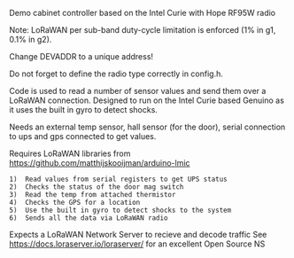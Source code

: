  
 Demo cabinet controller based on the Intel Curie with Hope RF95W radio
   
   Note: LoRaWAN per sub-band duty-cycle limitation is enforced (1% in g1,
   0.1% in g2).
 
  Change DEVADDR to a unique address!
 
  Do not forget to define the radio type correctly in config.h.
  
  Code is used to read a number of sensor values and send them over a LoRaWAN
  connection. Designed to run on the Intel Curie based Genuino as it uses
  the built in gyro to detect shocks.
  
  Needs an external temp sensor, hall sensor (for the door), serial connection to 
  ups and gps connected to get values.
 
  Requires LoRaWAN libraries from https://github.com/matthijskooijman/arduino-lmic
  
    1)  Read values from serial registers to get UPS status
    2)  Checks the status of the door mag switch
    3)  Read the temp from attached thermistor
    4)  Checks the GPS for a location
    5)  Use the built in gyro to detect shocks to the system
    6)  Sends all the data via LoRaWAN radio
   
  Expects a LoRaWAN Network Server to recieve and decode traffic
  See https://docs.loraserver.io/loraserver/ for an excellent Open Source NS
 
 
